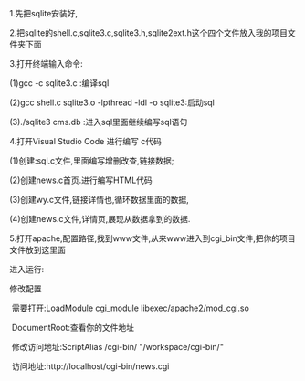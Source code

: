 1.先把sqlite安装好,

2.把sqlite的shell.c,sqlite3.c,sqlite3.h,sqlite2ext.h这个四个文件放入我的项目文件夹下面

3.打开终端输入命令:

  (1)gcc -c sqlite3.c :编译sql

  (2)gcc shell.c sqlite3.o -lpthread -ldl -o sqlite3:启动sql

  (3)./sqlite3 cms.db :进入sql里面继续编写sql语句

4.打开Visual Studio Code  进行编写 c代码

   (1)创建:sql.c文件,里面编写增删改查,链接数据;

   (2)创建news.c首页.进行编写HTML代码

   (3)创建wy.c文件,链接详情也,循环数据里面的数据,

   (4)创建news.c文件,详情页,展现从数据拿到的数据.

5.打开apache,配置路径,找到www文件,从来www进入到cgi_bin文件,把你的项目文件放到这里面

 进入运行:

修改配置

​      需要打开:LoadModule cgi_module libexec/apache2/mod_cgi.so

​     DocumentRoot:查看你的文件地址

​     修改访问地址:ScriptAlias /cgi-bin/ "/workspace/cgi-bin/"

​     访问地址:http://localhost/cgi-bin/news.cgi


